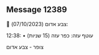 ## Message 12389

🔴 צבע אדום (07/10/2023):

12:38:
• עוטף עזה: כפר עזה (15 שניות)

צופר - צבע אדום


